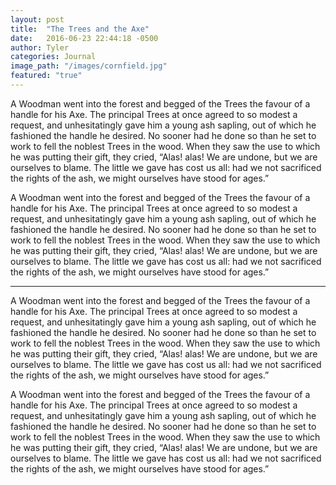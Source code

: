 ```yaml
---
layout: post
title:  "The Trees and the Axe"
date:   2016-06-23 22:44:18 -0500
author: Tyler
categories: Journal
image_path: "/images/cornfield.jpg"
featured: "true"
---
```

A Woodman went into the forest and begged of the Trees the favour of a handle for his Axe. The principal Trees at once agreed to so modest a request, and unhesitatingly gave him a young ash sapling, out of which he fashioned the handle he desired. No sooner had he done so than he set to work to fell the noblest Trees in the wood. When they saw the use to which he was putting their gift, they cried, “Alas! alas! We are undone, but we are ourselves to blame. The little we gave has cost us all: had we not sacrificed the rights of the ash, we might ourselves have stood for ages.”

A Woodman went into the forest and begged of the Trees the favour of a handle for his Axe. The principal Trees at once agreed to so modest a request, and unhesitatingly gave him a young ash sapling, out of which he fashioned the handle he desired. No sooner had he done so than he set to work to fell the noblest Trees in the wood. When they saw the use to which he was putting their gift, they cried, “Alas! alas! We are undone, but we are ourselves to blame. The little we gave has cost us all: had we not sacrificed the rights of the ash, we might ourselves have stood for ages.”

___

A Woodman went into the forest and begged of the Trees the favour of a handle for his Axe. The principal Trees at once agreed to so modest a request, and unhesitatingly gave him a young ash sapling, out of which he fashioned the handle he desired. No sooner had he done so than he set to work to fell the noblest Trees in the wood. When they saw the use to which he was putting their gift, they cried, “Alas! alas! We are undone, but we are ourselves to blame. The little we gave has cost us all: had we not sacrificed the rights of the ash, we might ourselves have stood for ages.”

A Woodman went into the forest and begged of the Trees the favour of a handle for his Axe. The principal Trees at once agreed to so modest a request, and unhesitatingly gave him a young ash sapling, out of which he fashioned the handle he desired. No sooner had he done so than he set to work to fell the noblest Trees in the wood. When they saw the use to which he was putting their gift, they cried, “Alas! alas! We are undone, but we are ourselves to blame. The little we gave has cost us all: had we not sacrificed the rights of the ash, we might ourselves have stood for ages.”
